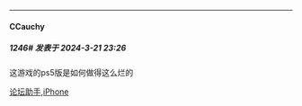 ﻿
*****

####  CCauchy  
##### 1246#       发表于 2024-3-21 23:26

这游戏的ps5版是如何做得这么烂的

[论坛助手,iPhone](https://bbs.saraba1st.com/2b/forum.php?mod=viewthread&amp;tid=2029836)


